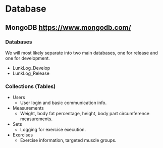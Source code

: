 # Database
## MongoDB https://www.mongodb.com/

### Databases
We will most likely separate into two main databases, one for release and one for development.
  - LunkLog_Develop
  - LunkLog_Release

### Collections (Tables)
  - Users
    - User login and basic communication info.
  - Measurements
    - Weight, body fat percentage, height, body part circumference measurements.
  - Sets
    - Logging for exercise execution.
  - Exercises
    - Exercise information, targeted muscle groups.
